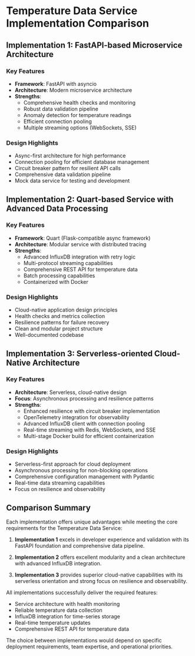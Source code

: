 # Temperature Data Service Implementation Comparison

## Implementation 1: FastAPI-based Microservice Architecture

### Key Features
- **Framework**: FastAPI with asyncio
- **Architecture**: Modern microservice architecture
- **Strengths**:
  - Comprehensive health checks and monitoring
  - Robust data validation pipeline
  - Anomaly detection for temperature readings
  - Efficient connection pooling
  - Multiple streaming options (WebSockets, SSE)

### Design Highlights
- Async-first architecture for high performance
- Connection pooling for efficient database management
- Circuit breaker pattern for resilient API calls
- Comprehensive data validation pipeline
- Mock data service for testing and development

## Implementation 2: Quart-based Service with Advanced Data Processing

### Key Features
- **Framework**: Quart (Flask-compatible async framework)
- **Architecture**: Modular service with distributed tracing
- **Strengths**:
  - Advanced InfluxDB integration with retry logic
  - Multi-protocol streaming capabilities
  - Comprehensive REST API for temperature data
  - Batch processing capabilities
  - Containerized with Docker

### Design Highlights
- Cloud-native application design principles
- Health checks and metrics collection
- Resilience patterns for failure recovery
- Clean and modular project structure
- Well-documented codebase

## Implementation 3: Serverless-oriented Cloud-Native Architecture

### Key Features
- **Architecture**: Serverless, cloud-native design
- **Focus**: Asynchronous processing and resilience patterns
- **Strengths**:
  - Enhanced resilience with circuit breaker implementation
  - OpenTelemetry integration for observability
  - Advanced InfluxDB client with connection pooling
  - Real-time streaming with Redis, WebSockets, and SSE
  - Multi-stage Docker build for efficient containerization

### Design Highlights
- Serverless-first approach for cloud deployment
- Asynchronous processing for non-blocking operations
- Comprehensive configuration management with Pydantic
- Real-time data streaming capabilities
- Focus on resilience and observability

## Comparison Summary

Each implementation offers unique advantages while meeting the core requirements for the Temperature Data Service:

1. **Implementation 1** excels in developer experience and validation with its FastAPI foundation and comprehensive data pipeline.

2. **Implementation 2** offers excellent modularity and a clean architecture with advanced InfluxDB integration.

3. **Implementation 3** provides superior cloud-native capabilities with its serverless orientation and strong focus on resilience and observability.

All implementations successfully deliver the required features:
- Service architecture with health monitoring
- Reliable temperature data collection
- InfluxDB integration for time-series storage
- Real-time temperature updates
- Comprehensive REST API for temperature data

The choice between implementations would depend on specific deployment requirements, team expertise, and operational priorities.
